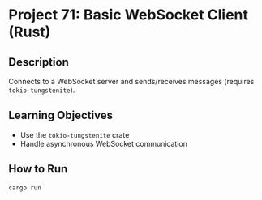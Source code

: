 # Project 71: Basic WebSocket Client (Rust)

## Description
Connects to a WebSocket server and sends/receives messages (requires `tokio-tungstenite`).

## Learning Objectives
- Use the `tokio-tungstenite` crate
- Handle asynchronous WebSocket communication

## How to Run
```
cargo run
```
